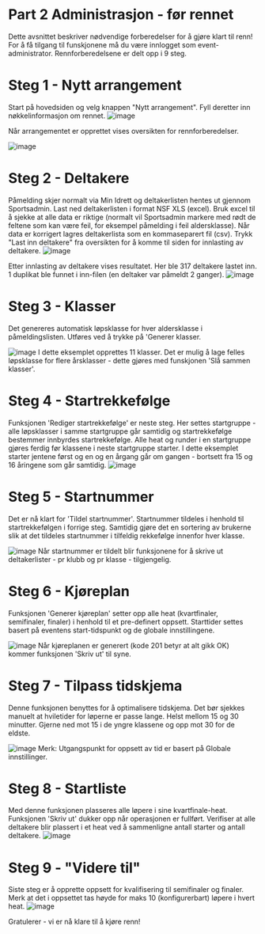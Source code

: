 # Part 2 Administrasjon - før rennet

Dette avsnittet beskriver nødvendige forberedelser for å gjøre klart til renn! For å få tilgang til funskjonene må du være innlogget som event-administrator. Rennforberedelsene er delt opp i 9 steg.

# Steg 1 - Nytt arrangement
Start på hovedsiden og velg knappen "Nytt arrangement". Fyll deretter inn nøkkelinformasjon om rennet.
![image](https://user-images.githubusercontent.com/56455987/150696887-4ca6576f-2e46-4eb8-bbe0-5bf06bd93f41.png)

Når arrangementet er opprettet vises oversikten for rennforberedelser.

![image](https://user-images.githubusercontent.com/56455987/150698041-37286316-4f73-41fb-9522-6fbe435518e3.png)

# Steg 2 - Deltakere
Påmelding skjer normalt via Min Idrett og deltakerlisten hentes ut gjennom Sportsadmin. Last ned deltakerlisten i format NSF XLS (excel). Bruk excel til å sjekke at alle data er riktige (normalt vil Sportsadmin markere med rødt de feltene som kan være feil, for eksempel påmelding i feil aldersklasse). Når data er korrigert lagres deltakerlista som en kommaseparert fil (csv).
Trykk "Last inn deltakere" fra oversikten for å komme til siden for innlasting av deltakere.
![image](https://user-images.githubusercontent.com/56455987/150698166-6668caa2-1f46-458c-b0a4-2e887a89b058.png)

Etter innlasting av deltakere vises resultatet. Her ble 317 deltakere lastet inn. 1 duplikat ble funnet i inn-filen (en deltaker var påmeldt 2 ganger).
![image](https://user-images.githubusercontent.com/56455987/150698249-47fb9703-9c78-4dfe-8e85-c1f3305e1536.png)

# Steg 3 - Klasser
Det genereres automatisk løpsklasse for hver aldersklasse i påmeldingslisten. Utføres ved å trykke på 'Generer klasser.

![image](https://user-images.githubusercontent.com/56455987/150698405-22909b96-db5d-4d3a-bde8-0b31ad6bfcbb.png)
I dette eksemplet opprettes 11 klasser. Det er mulig å lage felles løpsklasse for flere årsklasser - dette gjøres med funskjonen 'Slå sammen klasser'.

# Steg 4 - Startrekkefølge
Funksjonen 'Rediger startrekkefølge' er neste steg. Her settes startgruppe - alle løpsklasser i samme startgruppe går samtidig og startrekkefølge bestemmer innbyrdes startrekkefølge. Alle heat og runder i en startgruppe gjøres ferdig før klassene i neste startgruppe starter. I dette eksemplet starter jentene først og en og en årgang går om gangen - bortsett fra 15 og 16 åringene som går samtidig.
![image](https://user-images.githubusercontent.com/56455987/150698646-ef2a7887-6a24-42ea-a0e2-00e2de8e79bf.png)

# Steg 5 - Startnummer
Det er nå klart for 'Tildel startnummer'. Startnummer tildeles i henhold til startrekkefølgen i forrige steg. Samtidig gjøre det en sortering av brukerne slik at det tildeles startnummer i tilfeldig rekkefølge innenfor hver klasse.

![image](https://user-images.githubusercontent.com/56455987/150698701-cb9f64ab-4f01-4ed4-a5cc-eb987cdbe20c.png)
Når startnummer er tildelt blir funksjonene for å skrive ut deltakerlister - pr klubb og pr klasse - tilgjengelig.

# Steg 6 - Kjøreplan
Funksjonen 'Generer kjøreplan' setter opp alle heat (kvartfinaler, semifinaler, finaler) i henhold til et pre-definert oppsett. Starttider settes basert på eventens start-tidspunkt og de globale innstillingene.

![image](https://user-images.githubusercontent.com/56455987/150700200-9273bab8-f42b-4cf1-b696-4296735a4389.png)
Når kjøreplanen er generert (kode 201 betyr at alt gikk OK) kommer funksjonen 'Skriv ut' til syne.

# Steg 7 - Tilpass tidskjema
Denne funksjonen benyttes for å optimalisere tidskjema. Det bør sjekkes manuelt at hviletider for løperne er passe lange. Helst mellom 15 og 30 minutter. Gjerne ned mot 15 i de yngre klassene og opp mot 30 for de eldste.

![image](https://user-images.githubusercontent.com/56455987/150700382-0cf7e87b-af28-451e-b46f-3516fb23768f.png)
Merk: Utgangspunkt for oppsett av tid er basert på Globale innstillinger.

# Steg 8 - Startliste
Med denne funksjonen plasseres alle løpere i sine kvartfinale-heat. Funksjonen 'Skriv ut' dukker opp når operasjonen er fullført. Verifiser at alle deltakere blir plassert i et heat ved å sammenligne antall starter og antall deltakere.
![image](https://user-images.githubusercontent.com/56455987/150700451-1290db33-b2e3-4ad4-a786-f47293c94f3b.png)

# Steg 9 - "Videre til"
Siste steg er å opprette oppsett for kvalifisering til semifinaler og finaler. Merk at det i oppsettet tas høyde for maks 10 (konfigurerbart) løpere i hvert heat.
![image](https://user-images.githubusercontent.com/56455987/150700553-74e476c9-1aeb-4598-a6b0-7d4ab7ce2e46.png)

Gratulerer - vi er nå klare til å kjøre renn!

